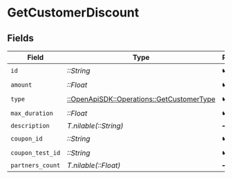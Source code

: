 # GetCustomerDiscount


## Fields

| Field                                                                                   | Type                                                                                    | Required                                                                                | Description                                                                             |
| --------------------------------------------------------------------------------------- | --------------------------------------------------------------------------------------- | --------------------------------------------------------------------------------------- | --------------------------------------------------------------------------------------- |
| `id`                                                                                    | *::String*                                                                              | :heavy_check_mark:                                                                      | N/A                                                                                     |
| `amount`                                                                                | *::Float*                                                                               | :heavy_check_mark:                                                                      | N/A                                                                                     |
| `type`                                                                                  | [::OpenApiSDK::Operations::GetCustomerType](../../models/operations/getcustomertype.md) | :heavy_check_mark:                                                                      | N/A                                                                                     |
| `max_duration`                                                                          | *::Float*                                                                               | :heavy_check_mark:                                                                      | N/A                                                                                     |
| `description`                                                                           | *T.nilable(::String)*                                                                   | :heavy_minus_sign:                                                                      | N/A                                                                                     |
| `coupon_id`                                                                             | *::String*                                                                              | :heavy_check_mark:                                                                      | N/A                                                                                     |
| `coupon_test_id`                                                                        | *::String*                                                                              | :heavy_check_mark:                                                                      | N/A                                                                                     |
| `partners_count`                                                                        | *T.nilable(::Float)*                                                                    | :heavy_minus_sign:                                                                      | N/A                                                                                     |